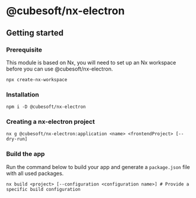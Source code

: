 # @cubesoft/nx-electron

## Getting started

### Prerequisite

This module is based on Nx, you will need to set up an Nx workspace before you can use @cubesoft/nx-electron.

```shell
npx create-nx-workspace
```

### Installation

```shell
npm i -D @cubesoft/nx-electron
```

### Creating a nx-electron project

```shell
nx g @cubesoft/nx-electron:application <name> <frontendProject> [--dry-run]
```

### Build the app

Run the command below to build your app and generate a `package.json` file with all used packages.

```shell
nx build <project> [--configuration <configuration name>] # Provide a specific build configuration
```
